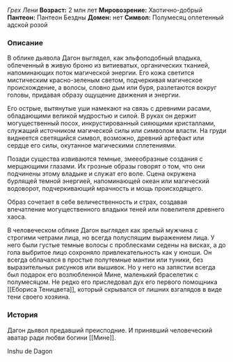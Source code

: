 *Грех Лени*
**Возраст:** 2 млн лет
**Мировозрение:** Хаотично-добрый
**Пантеон:** Пантеон Бездны
**Домен:** нет
**Символ:** Полумесяц оплетенный адской розой 

### Описание 
В облике дьявола Дагон выглядел, как эльфоподобный владыка, облеченный в живую броню из витиеватых, органических тканией, напоминающих поток магической энергии. Его кожа светится мистическим красно-зеленым  светом, подчеркивая магическое происхождение, а волосы, словно дым или буря, разлетаются вокруг головы, придавая образу ощущение движения и энергии.

Его острые, вытянутые уши намекают на связь с древними расами, обладающими великой мудростью и силой. В руках он держит могущественный посох, инкрустированный сияющими кристаллами, служащий источником магической силы или символом власти. На груди виднеется светящийся символ, возможно, древний артефакт или сердце его силы, окутанное магическими сплетениями.

Позади существа извиваются темные, змееобразные создания с мерцающими глазами. Их грозные образы говорят о том, что они подчинены этому владыке и служат его воле. Сцена окружена бурлящей темной энергией, напоминающей океан или магический водоворот, подчеркивающий мрачность и мощь происходящего.

Образ сочетает в себе величественность и страх, создавая впечатление могущественного владыки теней или повелителя древнего хаоса.

В человеческом облике Дагон выглядел как зрелый мужчина с строгими четрами лица, но всегда полуспящим выражением лица. У него были густые темные волосы с проблесками седены на висках, а до гола выбритое лицо сохроняло привлекательность как у юноши. Он всегда облачался в простые полутемные мантии или туники, без выразительных рисунков или вышивок. Но у него на запястии всегда был подарок его возлюбленной Мине, маленький браселетик с полумесяцом. Не редко его приследовал дух его первого помощника [[Ебориса Теницвета]], который скрывался от лишних взгалядов в виде тени своего хозяина. 

### История 
Дагон дьявол предавший преисподние. И принявший человеческий аватар ради любви богини [[Мине]].




Inshu de Dagon